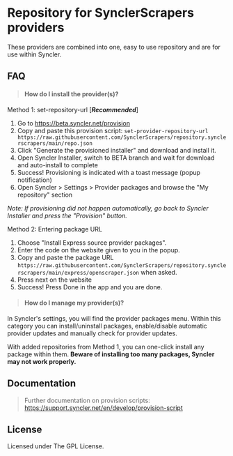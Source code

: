 # Repository for SynclerScrapers providers

These providers are combined into one, easy to use repository and are for use within Syncler.

## FAQ

> #### How do I install the provider(s)?

Method 1: set-repository-url [_**Recommended**_]
1. Go to https://beta.syncler.net/provision
2. Copy and paste this provision script: `set-provider-repository-url https://raw.githubusercontent.com/SynclerScrapers/repository.synclerscrapers/main/repo.json`
3. Click "Generate the provisioned installer" and download and install it.
4. Open Syncler Installer, switch to BETA branch and wait for download and auto-install to complete
5. Success! Provisioning is indicated with a toast message (popup notification)
6. Open Syncler > Settings > Provider packages and browse the "My repository" section

_Note: If provisioning did not happen automatically, go back to Syncler Installer and press the "Provision" button._

Method 2: Entering package URL
1. Choose "Install Express source provider packages".
2. Enter the code on the website given to you in the popup.
3. Copy and paste the package URL `https://raw.githubusercontent.com/SynclerScrapers/repository.synclerscrapers/main/express/openscraper.json` when asked.
4. Press next on the website
5. Success! Press Done in the app and you are done.

> #### How do I manage my provider(s)?

In Syncler's settings, you will find the provider packages menu. Within this category you can install/uninstall packages, enable/disable automatic provider updates and manually check for provider updates.

With added repositories from Method 1, you can one-click install any package within them. **Beware of installing too many packages, Syncler may not work properly.**

## Documentation

> Further documentation on provision scripts: https://support.syncler.net/en/develop/provision-script

## License

Licensed under The GPL License.
